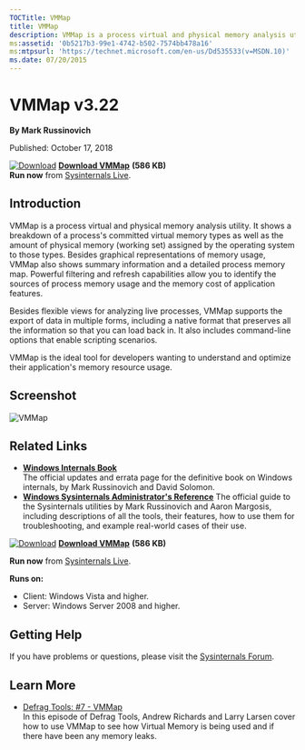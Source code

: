 ```yaml
--- 
TOCTitle: VMMap
title: VMMap
description: VMMap is a process virtual and physical memory analysis utility.
ms:assetid: '0b5217b3-99e1-4742-b502-7574bb478a16'
ms:mtpsurl: 'https://technet.microsoft.com/en-us/Dd535533(v=MSDN.10)'
ms.date: 07/20/2015
---
```


VMMap v3.22
===========

**By Mark Russinovich**

Published: October 17, 2018

[![Download](/media/landing/sysinternals/download_sm.png)](https://download.sysinternals.com/files/VMMap.zip) [**Download VMMap**](https://download.sysinternals.com/files/VMMap.zip)  **(586 KB)**  
**Run now** from [Sysinternals Live](https://live.sysinternals.com/vmmap.exe).


## Introduction

VMMap is a process virtual and physical memory analysis utility. It
shows a breakdown of a process's committed virtual memory types as well
as the amount of physical memory (working set) assigned by the operating
system to those types. Besides graphical representations of memory
usage, VMMap also shows summary information and a detailed process
memory map. Powerful filtering and refresh capabilities allow you to
identify the sources of process memory usage and the memory cost of
application features.

Besides flexible views for analyzing live processes, VMMap supports the
export of data in multiple forms, including a native format that
preserves all the information so that you can load back in. It also
includes command-line options that enable scripting scenarios.

VMMap is the ideal tool for developers wanting to understand and
optimize their application's memory resource usage.

## Screenshot

![VMMap](/media/landing/sysinternals/vmmap.jpg)  

## Related Links

-   [**Windows Internals Book**](~/learn/windows-internals.md)  
    The official updates and errata page for the definitive book on
    Windows internals, by Mark Russinovich and David Solomon.
-   [**Windows Sysinternals Administrator's Reference**](~/learn/troubleshooting-book.md)
    The official guide to the Sysinternals utilities by Mark Russinovich and
    Aaron Margosis, including descriptions of all the tools, their
    features, how to use them for troubleshooting, and example
    real-world cases of their use.

[![Download](/media/landing/sysinternals/download_sm.png)](https://download.sysinternals.com/files/VMMap.zip) [**Download VMMap**](https://download.sysinternals.com/files/VMMap.zip)  **(586 KB)**

**Run now** from [Sysinternals Live](https://live.sysinternals.com/vmmap.exe).

**Runs on:**

-   Client: Windows Vista and higher.
-   Server: Windows Server 2008 and higher.


## Getting Help

If you have problems or questions, please visit the [Sysinternals
Forum](http://forum.sysinternals.com).  



## Learn More

-   [Defrag Tools: \#7 -
    VMMap](http://channel9.msdn.com/shows/defrag-tools/defrag-tools-7-vmmap)  
    In this episode of Defrag Tools, Andrew Richards and Larry Larsen
    cover how to use VMMap to see how Virtual Memory is being used and
    if there have been any memory leaks.



